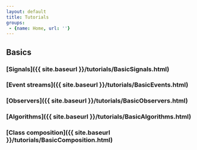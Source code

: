 ```yaml
---
layout: default
title: Tutorials
groups: 
 - {name: Home, url: ''}
---
```

## Basics

### [Signals]({{ site.baseurl }}/tutorials/BasicSignals.html)

### [Event streams]({{ site.baseurl }}/tutorials/BasicEvents.html)

### [Observers]({{ site.baseurl }}/tutorials/BasicObservers.html)

### [Algorithms]({{ site.baseurl }}/tutorials/BasicAlgorithms.html)

### [Class composition]({{ site.baseurl }}/tutorials/BasicComposition.html)